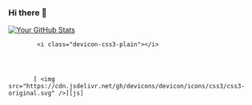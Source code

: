 ### Hi there 👋

[![Your GitHub Stats](https://github-readme-stats.vercel.app/api?username=grunde1234&show_icons=true&theme=radical)](https://github.com/YourGitHubUsername)



            <i class="devicon-css3-plain"></i>
          



           [ <img src="https://cdn.jsdelivr.net/gh/devicons/devicon/icons/css3/css3-original.svg" />][js]
          
